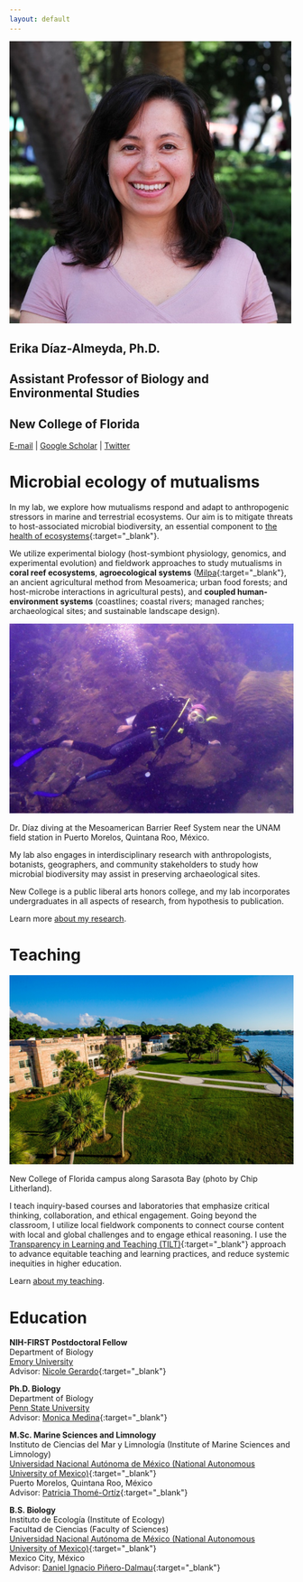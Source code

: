 ```yaml
---
layout: default
---
```


<div class="my-hero-align my-pad-top">
  <div class="my-flex my-col-center">
    <div class="my-col-40 my-hero-profile">
      <img src="/assets/img/profile.jpg">
    </div>
    <div class="my-col-60 my-hero-text">
      <h2>Erika Díaz-Almeyda, Ph.D.</h2>
      <div class="my-header-thin">
        <h2>Assistant Professor of Biology and Environmental Studies</h2>
        <h2>New College of Florida</h2>
      </div>
      <p><a href="mailto:ediazalmeyda@ncf.edu">E-mail</a> | <a href="https://scholar.google.com/citations?user=wlIHaV8AAAAJ" target="_blank">Google Scholar</a> | <a href="https://twitter.com/erikadiazal" target="_blank">Twitter</a></p>
    </div>
  </div>
</div>

# Microbial ecology of mutualisms

In my lab, we explore how mutualisms respond and adapt to anthropogenic stressors in marine and terrestrial ecosystems. Our aim is to mitigate threats to host-associated microbial biodiversity, an essential component to [the health of ecosystems](https://royalsocietypublishing.org/doi/full/10.1098/rspb.2018.2448){:target="_blank"}.

We utilize experimental biology (host-symbiont physiology, genomics, and experimental evolution) and fieldwork approaches to study mutualisms in **coral reef ecosystems**, **agroecological systems** ([Milpa](https://en.wikipedia.org/wiki/Milpa){:target="_blank"}, an ancient agricultural method from Mesoamerica; urban food forests; and host-microbe interactions in agricultural pests), and **coupled human-environment systems** (coastlines; coastal rivers; managed ranches; archaeological sites; and sustainable landscape design).

<p><img src="/assets/img/diving.jpg"></p>
<p class="my-img-cap">Dr. Díaz diving at the Mesoamerican Barrier Reef System near the UNAM field station in Puerto Morelos, Quintana Roo, México.</p>

My lab also engages in interdisciplinary research with anthropologists, botanists, geographers, and community stakeholders to study how microbial biodiversity may assist in preserving archaeological sites.

New College is a public liberal arts honors college, and my lab incorporates undergraduates in all aspects of research, from hypothesis to publication.

Learn more [about my research](/research/).

# Teaching

<p><img src="/assets/img/ncf.jpg"></p>
<p class="my-img-cap">New College of Florida campus along Sarasota Bay (photo by Chip Litherland).</p>

I teach inquiry-based courses and laboratories that emphasize critical thinking, collaboration, and ethical engagement. Going beyond the classroom, I utilize local fieldwork components to connect course content with local and global challenges and to engage ethical reasoning. I use the [Transparency in Learning and Teaching (TILT)](https://tilthighered.com){:target="_blank"} approach to advance equitable teaching and learning practices, and reduce systemic inequities in higher education.

Learn [about my teaching](/teaching/).

# Education

**NIH-FIRST Postdoctoral Fellow**\
Department of Biology\
<a href="https://www.emory.edu" target="_blank">Emory University</a>\
Advisor: [Nicole Gerardo](https://scholarblogs.emory.edu/gerardolab/){:target="_blank"}

**Ph.D. Biology**\
Department of Biology\
<a href="https://www.psu.edu" target="_blank">Penn State University</a>\
Advisor: [Monica Medina](https://www.huck.psu.edu/people/monica-medina){:target="_blank"}

**M.Sc. Marine Sciences and Limnology**\
Instituto de Ciencias del Mar y Limnología (Institute of Marine Sciences and Limnology)\
[Universidad Nacional Autónoma de México (National Autonomous University of Mexico)](https://www.unam.mx){:target="_blank"}\
Puerto Morelos, Quintana Roo, México\
Advisor: [Patricia Thomé-Ortíz](https://www.icmyl.unam.mx/puerto_morelos/mazatlan/en/node/26){:target="_blank"}

**B.S. Biology**\
Instituto de Ecología (Institute of Ecology)\
Facultad de Ciencias (Faculty of Sciences)\
[Universidad Nacional Autónoma de México (National Autonomous University of Mexico)](https://www.unam.mx){:target="_blank"}\
Mexico City, México\
Advisor: [Daniel Ignacio Piñero-Dalmau](http://web2.ecologia.unam.mx/perfiles/perfil.php?ID=1237853475640){:target="_blank"}
